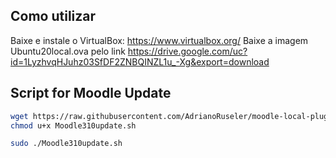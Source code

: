 ## Como utilizar

Baixe e instale o VirtualBox: https://www.virtualbox.org/
Baixe a imagem Ubuntu20local.ova pelo link https://drive.google.com/uc?id=1LyzhvqHJuhz03SfDF2ZNBQINZL1u_-Xg&export=download


## Script for Moodle Update
```bash
wget https://raw.githubusercontent.com/AdrianoRuseler/moodle-local-plugins/main/VirtualBox/scripts/Moodle310update.sh -O Moodle310update.sh
chmod u+x Moodle310update.sh

sudo ./Moodle310update.sh 
```
